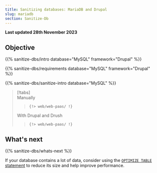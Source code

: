 ```yaml
---
title: Sanitizing databases: MariaDB and Drupal
slug: mariadb
section: Sanitize-Db
---
```


**Last updated 28th November 2023**



## Objective  

{{% sanitize-dbs/intro database="MySQL" framework="Drupal" %}}

{{% sanitize-dbs/requirements database="MySQL" framework="Drupal" %}}

{{% sanitize-dbs/sanitize-intro database="MySQL" %}}

> [!tabs]      
> Manually     
>> ```      
>> {!> web/web-paas/ !}  
>> ```     
> With Drupal and Drush     
>> ```      
>> {!> web/web-paas/ !}  
>> ```     

## What's next

{{% sanitize-dbs/whats-next %}}

If your database contains a lot of data, consider using the [`OPTIMIZE TABLE` statement](https://mariadb.com/kb/en/optimize-table/)
to reduce its size and help improve performance.

